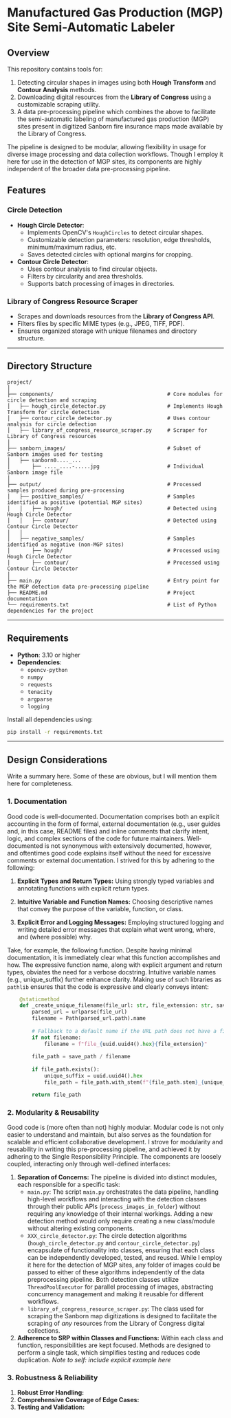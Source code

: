 # Manufactured Gas Production (MGP) Site Semi-Automatic Labeler

## Overview
This repository contains tools for:
1. Detecting circular shapes in images using both **Hough Transform** and **Contour Analysis** methods.
2. Downloading digital resources from the **Library of Congress** using a customizable scraping utility.
3. A data pre-processing pipeline which combines the above to facilitate the semi-automatic labeling of manufactured gas production (MGP) sites present in digitized Sanborn fire insurance maps made available by the Library of Congress.

The pipeline is designed to be modular, allowing flexibility in usage for diverse image processing and data collection workflows. Though I employ it here for use in the detection of MGP sites, its components are highly independent of the broader data pre-processing pipeline.

## Features

### **Circle Detection**
- **Hough Circle Detector**:
  - Implements OpenCV's `HoughCircles` to detect circular shapes.
  - Customizable detection parameters: resolution, edge thresholds, minimum/maximum radius, etc.
  - Saves detected circles with optional margins for cropping.
- **Contour Circle Detector**:
  - Uses contour analysis to find circular objects.
  - Filters by circularity and area thresholds.
  - Supports batch processing of images in directories.

### **Library of Congress Resource Scraper**
- Scrapes and downloads resources from the **Library of Congress API**.
- Filters files by specific MIME types (e.g., JPEG, TIFF, PDF).
- Ensures organized storage with unique filenames and directory structure.

---

## Directory Structure

```
project/
│
├── components/                                     # Core modules for circle detection and scraping
│   ├── hough_circle_detector.py                    # Implements Hough Transform for circle detection
│   ├── contour_circle_detector.py                  # Uses contour analysis for circle detection
│   ├── library_of_congress_resource_scraper.py     # Scraper for Library of Congress resources
│
├── sanborn_images/                                 # Subset of Sanborn images used for testing
│   ├── sanborn0...._...
│       ├── ...._....-.....jpg                      # Individual Sanborn image file
│
├── output/                                         # Processed samples produced during pre-processing
│   ├── positive_samples/                           # Samples identified as positive (potential MGP sites)
│   │   ├── hough/                                  # Detected using Hough Circle Detector
│   │   ├── contour/                                # Detected using Contour Circle Detector
│   │
│   ├── negative_samples/                           # Samples identified as negative (non-MGP sites)
│       ├── hough/                                  # Processed using Hough Circle Detector
│       ├── contour/                                # Processed using Contour Circle Detector
│
├── main.py                                         # Entry point for the MGP detection data pre-processing pipeline
├── README.md                                       # Project documentation
└── requirements.txt                                # List of Python dependencies for the project
```

___

## Requirements
- **Python**: 3.10 or higher
- **Dependencies**:
  - `opencv-python`
  - `numpy`
  - `requests`
  - `tenacity`
  - `argparse`
  - `logging`

Install all dependencies using:
```bash
pip install -r requirements.txt
```

___


## Design Considerations

Write a summary here. Some of these are obvious, but I will mention them here for completeness. 

###  1. **Documentation**

 

Good code is well-documented. Documentation comprises both an explicit accounting in the form of formal, external documentation (e.g., user guides and, in this case, README files) and inline comments that clarify intent, logic, and complex sections of the code for future maintainers. Well-documented is not synonymous with extensively documented, however, and oftentimes good code explains itself without the need for excessive comments or external documentation. I strived for this by adhering to the following:

  
1. **Explicit Types and Return Types:**
  Using strongly typed variables and annotating functions with explicit return types.

2. **Intuitive Variable and Function Names:**
  Choosing descriptive names that convey the purpose of the variable, function, or class.

3. **Explicit Error and Logging Messages:**
  Employing structured logging and writing detailed error messages that explain what went wrong, where, and (where possible) why.

  Take, for example, the following function. Despite having minimal documentation, it is immediately clear what this function accomplishes and how. The expressive function name, along with explicit argument and return types, obviates the need for a verbose docstring. Intuitive variable names (e.g., unique_suffix) further enhance clarity. Making use of such libraries as `pathlib` ensures that the code is expressive and clearly conveys intent:

  

```python
	@staticmethod
	def _create_unique_filename(file_url: str, file_extension: str, save_path: Path) -> Path:
		parsed_url = urlparse(file_url)
		filename = Path(parsed_url.path).name
        
		# Fallback to a default name if the URL path does not have a file name
		if not filename:
			filename = f"file_{uuid.uuid4().hex}{file_extension}"
        	
		file_path = save_path / filename
        
		if file_path.exists():
			unique_suffix = uuid.uuid4().hex
			file_path = file_path.with_stem(f"{file_path.stem}_{unique_suffix}")

		return file_path
```

### 2. Modularity & Reusability

Good code is (more often than not) highly modular. Modular code is not only easier to understand and maintain, but also serves as the foundation for scalable and efficient collaborative development. I strove for modularity and reusability in writing this pre-processing pipeline, and achieved it by adhering to the Single Responsibility Principle. The components are loosely coupled, interacting only through well-defined interfaces:

1. **Separation of Concerns:** The pipeline is divided into distinct modules, each responsible for a specific task:
	- `main.py`: The script `main.py` orchestrates the data pipeline,  handling high-level workflows and interacting with the detection classes through their public APIs (`process_images_in_folder`) without requiring any knowledge of their internal workings. Adding a new detection method would only require creating a new class/module without altering existing components.
	- `XXX_circle_detector.py`: The circle detection algorithms (`hough_circle_detector.py` and `contour_circle_detector.py`) encapsulate of functionality into classes, ensuring that each class can be independently developed, tested, and reused. While I employ it here for the detection of MGP sites, any folder of images could be passed to either of these algorithms independently of the data preprocessing pipeline. Both detection classes utilize  `ThreadPoolExecutor`  for parallel processing of images, abstracting concurrency management and making it reusable for different workflows.
	-  `library_of_congress_resource_scraper.py`: The class used for scraping the Sanborn map digitizations is designed to facilitate the scraping of *any* resources from the Library of Congress digital collections.
2. **Adherence to SRP within Classes and Functions:** Within each class and function, responsibilities are kept focused. Methods are designed to perform a single task, which simplifies testing and reduces code duplication. *Note to self: include explicit example here*

### 3. Robustness & Reliability
1. **Robust Error Handling:**
2. **Comprehensive Coverage of Edge Cases:**
3. **Testing and Validation:**
